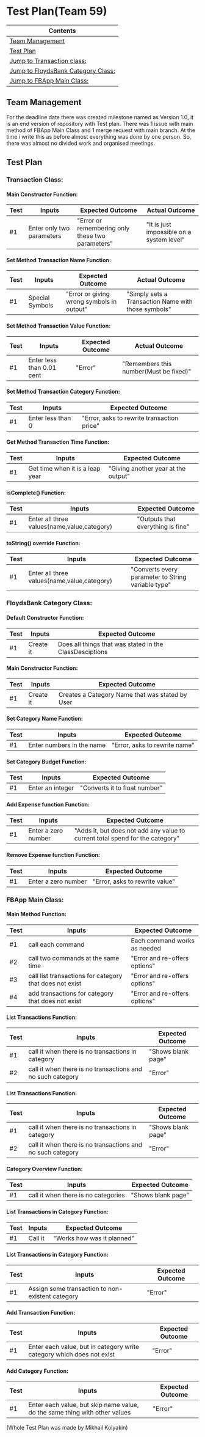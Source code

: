 # Test Plan(Team 59)

|Contents|
|--------|
|[Team Management](#team-management)|
|[Test Plan](#test-plan)|
|[Jump to Transaction class:](#transaction-class)|
|[Jump to FloydsBank Category Class:](#floydsbank-category-class)|
|[Jump to FBApp Main Class:](#fbapp-main-class)|


## Team Management
For the deadline date there was created milestone named as Version 1.0, it is an end version of repository with Test plan. There was 1 issue with main method of FBApp Main Class and 1 merge request with main branch. At the time i write this as before almost everything was done by one person. So, there was almost no divided work and organised meetings.


## Test Plan

### Transaction Class:

#### Main Constructor Function:

|Test|Inputs|Expected Outcome|Actual Outcome|
|----|------|----------------|--------------|
|#1|Enter only two parameters|"Error or remembering only these two parameters"|"It is just impossible on a system level"|

#### Set Method Transaction Name Function:

|Test|Inputs|Expected Outcome|Actual Outcome|
|----|------|----------------|--------------|
|#1|Special Symbols|"Error or giving wrong symbols in output"|"Simply sets a Transaction Name with those symbols"|

#### Set Method Transaction Value Function:

|Test|Inputs|Expected Outcome|Actual Outcome|
|----|------|----------------|--------------|
|#1|Enter less than 0.01 cent|"Error"|"Remembers this number(Must be fixed)"|

#### Set Method Transaction Category Function:

|Test|Inputs|Expected Outcome|
|----|------|----------------|
|#1|Enter less than 0|"Error, asks to rewrite transaction price"|

#### Get Method Transaction Time Function:

|Test|Inputs|Expected Outcome|
|----|------|----------------|
|#1|Get time when it is a leap year|"Giving another year at the output"|

#### isComplete() Function:

|Test|Inputs|Expected Outcome|
|----|------|----------------|
|#1|Enter all three values(name,value,category)|"Outputs that everything is fine"|

#### toString()	override Function:

|Test|Inputs|Expected Outcome|
|----|------|----------------|
|#1|Enter all three values(name,value,category)|"Converts every parameter to String variable type"|

### FloydsBank Category Class:

#### Default Constructor Function:

|Test|Inputs|Expected Outcome|
|----|------|----------------|
|#1|Create it|Does all things that was stated in the ClassDesciptions|

#### Main Constructor Function:

|Test|Inputs|Expected Outcome|
|----|------|----------------|
|#1|Create it|Creates a Category Name that was stated by User|

#### Set Category Name Function:

|Test|Inputs|Expected Outcome|
|----|------|----------------|
|#1|Enter numbers in the name|"Error, asks to rewrite name"|

#### Set Category Budget Function:

|Test|Inputs|Expected Outcome|
|----|------|----------------|
|#1|Enter an integer|"Converts it to float number"|

#### Add Expense function Function:

|Test|Inputs|Expected Outcome|
|----|------|----------------|
|#1|Enter a zero number|"Adds it, but does not add any value to current total spend for the category"|

#### Remove Expense function Function:

|Test|Inputs|Expected Outcome|
|----|------|----------------|
|#1|Enter a zero number|"Error, asks to rewrite value"|

### FBApp Main Class:

#### Main Method Function:

|Test|Inputs|Expected Outcome|
|----|------|----------------|
|#1|call each command|Each command works as needed|
|#2|call two commands at the same time|"Error and re-offers options"|
|#3|call list transactions for category that does not exist|"Error and re-offers options"|
|#4|add transactions for category that does not exist|"Error and re-offers options"|

#### List Transactions Function:

|Test|Inputs|Expected Outcome|
|----|------|----------------|
|#1|call it when there is no transactions in category|"Shows blank page"|
|#2|call it when there is no transactions and no such category|"Error"|

#### List Transactions Function:

|Test|Inputs|Expected Outcome|
|----|------|----------------|
|#1|call it when there is no transactions in category|"Shows blank page"|
|#2|call it when there is no transactions and no such category|"Error"|

#### Category Overview Function:

|Test|Inputs|Expected Outcome|
|----|------|----------------|
|#1|call it when there is no categories|"Shows blank page"|

#### List Transactions in Category Function:

|Test|Inputs|Expected Outcome|
|----|------|----------------|
|#1|Call it|"Works how was it planned"|

#### List Transactions in Category Function:

|Test|Inputs|Expected Outcome|
|----|------|----------------|
|#1|Assign some transaction to non-existent category|"Error"|

#### Add Transaction Function:

|Test|Inputs|Expected Outcome|
|----|------|----------------|
|#1|Enter each value, but in category write category which does not exist|"Error"|

#### Add Category Function:

|Test|Inputs|Expected Outcome|
|----|------|----------------|
|#1|Enter each value, but skip name value, do the same thing with other values|"Error"|

(Whole Test Plan was made by Mikhail Kolyakin)